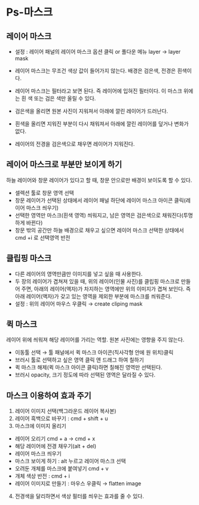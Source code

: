 # Ps-마스크



## 레이어 마스크

- 설정 : 레이어 패널의 레이어 마스크 옵션 클릭 or 풀다운 메뉴 layer → layer mask

- 레이어 마스크는 무조건 색상 값이 들어가지 않는다. 배경은 검은색, 전경은 흰색이다.

- 레이어 마스크는 필터라고 보면 된다. 즉 레이어에 입혀진 필터이다. 이 마스크 위에는 흰 색 또는 검은 색만 올릴 수 있다. 

- 검은색을 올리면 원본 사진이 지워져서 아래에 깔린 레이어가 드러난다. 

- 흰색을 올리면 지워진 부분이 다시 채워져서 아래에 깔린 레이어를 덮거나 변화가 없다. 

- 레이어의 전경을 검은색으로 채우면 레이어가 지워진다.

  

## 레이어 마스크로 부분만 보이게 하기

하늘 레이어와 창문 레이어가 있다고 할 때, 창문 안으로만 배경이 보이도록 할 수 있다. 

- 셀렉션 툴로 창문 영역 선택
- 창문 레이어가 선택된 상태에서 레이어 패널 하단에 레이어 마스크 아이콘 클릭(레이어 마스크 씌우기)
- 선택한 영역만 마스크(흰색 영역) 씌워지고, 남은 영역은 검은색으로 채워진다(투명하게 바뀐다)
- 창문 밖의 공간만 하늘 배경으로 채우고 싶으면 레이어 마스크 선택한 상태에서  cmd +i 로 선택영역 반전



## 클립핑 마스크

- 다른 레이어의 영역만큼만 이미지를 넣고 싶을 때 사용한다. 
- 두 장의 레이어가 겹쳐져 있을 때, 위의 레이어(인물 사진)를 클립핑 마스크로 만들어 주면, 아래의 레이어(액자)가 차지하는 영역에만 위의 이미지가 겹쳐 보인다. 즉 아래 레이어(액자)가 갖고 있는 영역을 제외한 부분에 마스크를 씌워준다.
- 설정 : 위의 레이어 마우스 우클릭 → create cliping mask



## 퀵 마스크

레이어 위에 씌워져 해당 레이어를 가리는 역할. 원본 사진에는 영향을 주지 않는다.

- 이동툴 선택 →  툴 패널에서 퀵 마스크 아이콘(직사각형 안에 원 위치)클릭
- 브러시 툴로 선택하고 싶은 영역 클릭 앤 드래그 하여 칠하기
- 퀵 마스크 해제(퀵 마스크 아이콘 클릭)하면 칠해진 영역만 선택된다.
- 브러시 opacity, 크기 정도에 따라 선택된 영역은 달라질 수 있다.



## 마스크 이용하여 효과 주기

1. 레이어 이미지 선택(백그라운드 레이어 복사본)
2. 레이어 흑백으로 바꾸기 : cmd + shift + u
3. 마스크에 이미지 올리기

- 레이어 오리기 cmd + a → cmd + x
- 해당 레이어에 전경 채우기(alt + del)
- 레이어 마스크 씌우기
- 마스크 보이게 하기 : alt 누르고 레이어 마스크 선택
- 오려둔 개체를 마스크에 붙여넣기 cmd + v
- 개체 색상 반전 : cmd + i
- 레이어 이미지로 만들기 : 마우스 우클릭 → flatten image

4. 전경색을 달리하면서 색상 필터를 씌우는 효과를 줄 수 있다. 